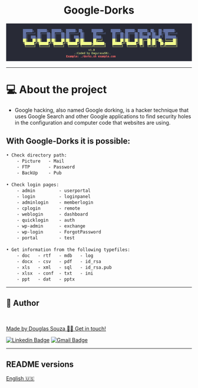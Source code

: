 <h1 align="center"> Google-Dorks</h1>

<p align="center">
    <img src="assets/banner.png">
</p>

---
# 💻 About the project

* Google hacking, also named Google dorking, is a hacker technique that uses Google Search and other Google applications to find security holes in the configuration and computer code that websites are using.
## With Google-Dorks it is possible:
    
    • Check directory path:
        - Picture   - Mail
        - FTP       - Password
        - BackUp    - Pub

    • Check login pages:
        - admin         - userportal
        - login         - loginpanel
        - adminlogin    - memberlogin
        - cplogin       - remote
        - weblogin      - dashboard
        - quicklogin    - auth
        - wp-admin      - exchange
        - wp-login      - ForgotPassword
        - portal        - test

    • Get information from the following typefiles:
        - doc   - rtf   - mdb   - log
        - docx  - csv   - pdf   - id_rsa
        - xls   - xml   - sql   - id_rsa.pub
        - xlsx  - conf  - txt   - ini
        - ppt   - dat   - pptx
        
---
    
## 🦸 Author

<a href="#">
 <img style="border-radius: 50%;" src="https://avatars.githubusercontent.com/u/50157211?s=120&v=4" width="100px;" alt=""/>
<br />

Made by Douglas Souza 👋🏽 Get in touch!

[![Linkedin Badge](https://img.shields.io/badge/-Douglas-blue?style=flat-square&logo=Linkedin&logoColor=white&link=https://www.linkedin.com/in/dagurasujava/)](https://www.linkedin.com/in/dagurasujava/) 
[![Gmail Badge](https://img.shields.io/badge/-contini.ds@gmail.com-c14438?style=flat-square&logo=Gmail&logoColor=white&link=mailto:contini.ds@gmail.com)](mailto:contini.ds@gmail.com)

---
## README versions

[English 🇺🇸](./README.md)     
       
       
          
  



